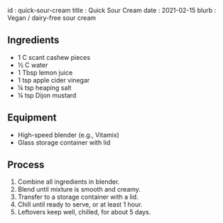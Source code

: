 id         : quick-sour-cream
title      : Quick Sour Cream
date       : 2021-02-15
blurb      : Vegan / dairy-free sour cream

## Ingredients

* 1 C scant cashew pieces
* &frac12; C water
* 1 Tbsp lemon juice
* 1 tsp apple cider vinegar
* &frac14; tsp heaping salt
* &frac14; tsp Dijon mustard

## Equipment

* High-speed blender (e.g., Vitamix)
* Glass storage container with lid

## Process

1. Combine all ingredients in blender.
2. Blend until mixture is smooth and creamy.
3. Transfer to a storage container with a lid.
4. Chill until ready to serve, or at least 1 hour.
5. Leftovers keep well, chilled, for about 5 days.
